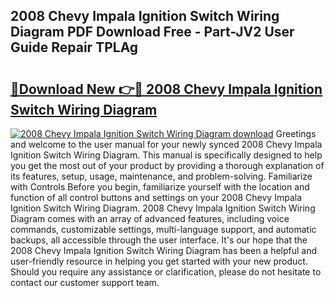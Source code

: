 ## 2008 Chevy Impala Ignition Switch Wiring Diagram PDF Download Free - Part-JV2 User Guide Repair TPLAg

# <h2><a href="http://dfkv6t.blite.top/?on=2008+Chevy+Impala+Ignition+Switch+Wiring+Diagram">🔗Download New 👉🔴 2008 Chevy Impala Ignition Switch Wiring Diagram</a></h2>

[![2008 Chevy Impala Ignition Switch Wiring Diagram download](https://i.imgur.com/lujVjoI.png)](http://dfkv6t.blite.top/?on=2008+Chevy+Impala+Ignition+Switch+Wiring+Diagram)
Greetings and welcome to the user manual for your newly synced 2008 Chevy Impala Ignition Switch Wiring Diagram. This manual is specifically designed to help you get the most out of your product by providing a thorough explanation of its features, setup, usage, maintenance, and problem-solving. Familiarize with Controls Before you begin, familiarize yourself with the location and function of all control buttons and settings on your 2008 Chevy Impala Ignition Switch Wiring Diagram. 2008 Chevy Impala Ignition Switch Wiring Diagram comes with an array of advanced features, including voice commands, customizable settings, multi-language support, and automatic backups, all accessible through the user interface. It's our hope that the 2008 Chevy Impala Ignition Switch Wiring Diagram has been a helpful and user-friendly resource in helping you get started with your new product. Should you require any assistance or clarification, please do not hesitate to contact our customer support team.
